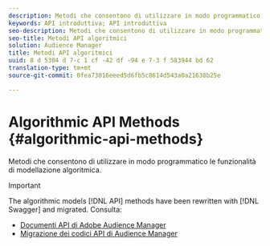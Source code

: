 ```yaml
---
description: Metodi che consentono di utilizzare in modo programmatico le funzionalità di modellazione algoritmica.
keywords: API introduttiva; API introduttiva
seo-description: Metodi che consentono di utilizzare in modo programmatico le funzionalità di modellazione algoritmica.
seo-title: Metodi API algoritmici
solution: Audience Manager
title: Metodi API algoritmici
uuid: 8 d 5304 d 7-c 1 cf -42 df -94 e 7-3 f 583944 bd 62
translation-type: tm+mt
source-git-commit: 0fea73016eeed5d6fb5c8614d543a0a21638b25e

---
```



# Algorithmic API Methods {#algorithmic-api-methods}

Metodi che consentono di utilizzare in modo programmatico le funzionalità di modellazione algoritmica.

>[!IMPORTANT]
>
>The algorithmic models [!DNL API] methods have been rewritten with [!DNL Swagger] and migrated. Consulta:
>
>* [Documenti API di Adobe Audience Manager](https://bank.demdex.com/portal/swagger/index.html)
>* [Migrazione dei codici API di Audience Manager](../../api/api-swagger-migration.md)